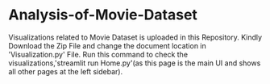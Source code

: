 # Analysis-of-Movie-Dataset
Visualizations related to Movie Dataset is uploaded in this Repository. 
Kindly Download the Zip File and change the document location in 'Visualization.py' File.
Run this command to check the visualizations,'streamlit run Home.py'(as this page is the main UI and shows all other pages at the left sidebar).
